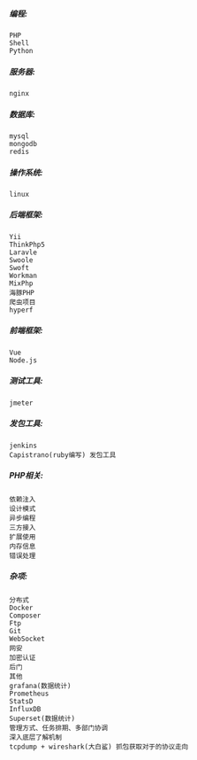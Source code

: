 ##### 编程:
	PHP
	Shell
	Python
##### 服务器:
	nginx
##### 数据库:
	mysql
	mongodb
	redis
##### 操作系统:
	linux	
##### 后端框架:
	Yii
	ThinkPhp5
	Laravle
	Swoole
	Swoft
	Workman
	MixPhp
	海豚PHP
	爬虫项目
	hyperf
##### 前端框架:
	Vue
	Node.js		
##### 测试工具:
	jmeter
##### 发包工具:
	jenkins
	Capistrano(ruby编写) 发包工具
##### PHP相关:
	依赖注入
	设计模式
	异步编程
	三方接入
	扩展使用
	内存信息
	错误处理					
##### 杂项:
	分布式
	Docker 
	Composer
	Ftp
	Git
	WebSocket	
	网安
	加密认证
	后门
	其他
	grafana(数据统计)
    Prometheus
    StatsD
    InfluxDB
    Superset(数据统计)
    管理方式、任务排期、多部门协调
    深入底层了解机制
    tcpdump + wireshark(大白鲨) 抓包获取对于的协议走向